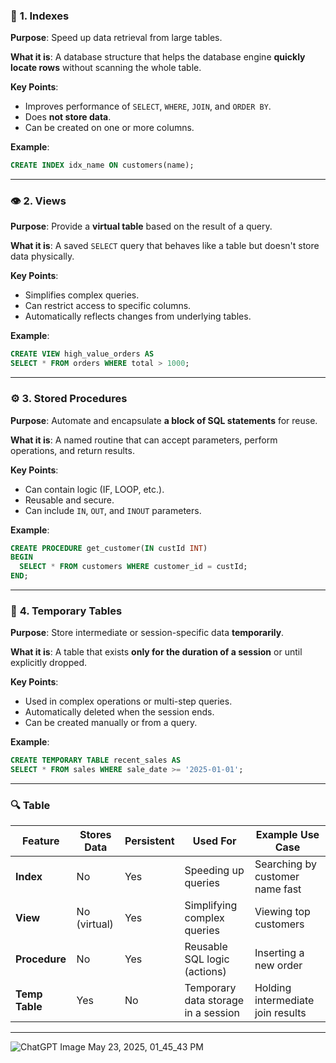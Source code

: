 ### 🔄 **1. Indexes**

**Purpose**:
Speed up data retrieval from large tables.

**What it is**:
A database structure that helps the database engine **quickly locate rows** without scanning the whole table.

**Key Points**:

* Improves performance of `SELECT`, `WHERE`, `JOIN`, and `ORDER BY`.
* Does **not store data**.
* Can be created on one or more columns.

**Example**:

```sql
CREATE INDEX idx_name ON customers(name);
```

---

### 👁️ **2. Views**

**Purpose**:
Provide a **virtual table** based on the result of a query.

**What it is**:
A saved `SELECT` query that behaves like a table but doesn't store data physically.

**Key Points**:

* Simplifies complex queries.
* Can restrict access to specific columns.
* Automatically reflects changes from underlying tables.

**Example**:

```sql
CREATE VIEW high_value_orders AS
SELECT * FROM orders WHERE total > 1000;
```

---

### ⚙️ **3. Stored Procedures**

**Purpose**:
Automate and encapsulate **a block of SQL statements** for reuse.

**What it is**:
A named routine that can accept parameters, perform operations, and return results.

**Key Points**:

* Can contain logic (IF, LOOP, etc.).
* Reusable and secure.
* Can include `IN`, `OUT`, and `INOUT` parameters.

**Example**:

```sql
CREATE PROCEDURE get_customer(IN custId INT)
BEGIN
  SELECT * FROM customers WHERE customer_id = custId;
END;
```

---

### 🧾 **4. Temporary Tables**

**Purpose**:
Store intermediate or session-specific data **temporarily**.

**What it is**:
A table that exists **only for the duration of a session** or until explicitly dropped.

**Key Points**:

* Used in complex operations or multi-step queries.
* Automatically deleted when the session ends.
* Can be created manually or from a query.

**Example**:

```sql
CREATE TEMPORARY TABLE recent_sales AS
SELECT * FROM sales WHERE sale_date >= '2025-01-01';
```

---

### 🔍 Table 

| Feature        | Stores Data  | Persistent | Used For                            | Example Use Case                  |
| -------------- | ------------ | ---------- | ----------------------------------- | --------------------------------- |
| **Index**      | No           | Yes        | Speeding up queries                 | Searching by customer name fast   |
| **View**       | No (virtual) | Yes        | Simplifying complex queries         | Viewing top customers             |
| **Procedure**  | No           | Yes        | Reusable SQL logic (actions)        | Inserting a new order             |
| **Temp Table** | Yes          | No         | Temporary data storage in a session | Holding intermediate join results |

---

![ChatGPT Image May 23, 2025, 01_45_43 PM](https://github.com/user-attachments/assets/f4e30b98-61ef-4a98-932e-5e78b37b5110)

